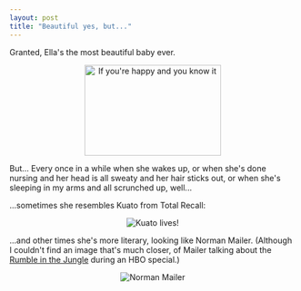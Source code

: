 ```yaml
---
layout: post
title: "Beautiful yes, but..."
---
```




<p>Granted, Ella's the most beautiful baby ever. </p>

<p align="center">
<a href="http://www.flickr.com/photos/cwinters/1387244583/"><img src="http://farm2.static.flickr.com/1098/1387244583_ecc97b7d41_m.jpg" width="240" height="160" alt="If you're happy and you know it" /></a>
</p>

<p>But... Every once in a while when she
wakes up, or when she's done nursing and her head is all sweaty and her hair sticks out, or
when she's sleeping in my arms and all scrunched up, well...</p>

<p>...sometimes she resembles Kuato from Total Recall:</p>

<p align="center">
<img src="http://www.cwinters.com/images/blog/kuato.jpg" 
     alt="Kuato lives!" />
</p>

<p>...and other times she's more literary, looking like Norman Mailer.
(Although I couldn't find an image that's much closer, of Mailer
talking about the 
<a href="http://en.wikipedia.org/wiki/Rumble_in_the_Jungle">Rumble in the
Jungle</a> during an HBO special.)</p>

<p align="center">
<img src="http://www.cwinters.com/images/blog/norman_mailer.jpg"
     alt="Norman Mailer" />
</p>



